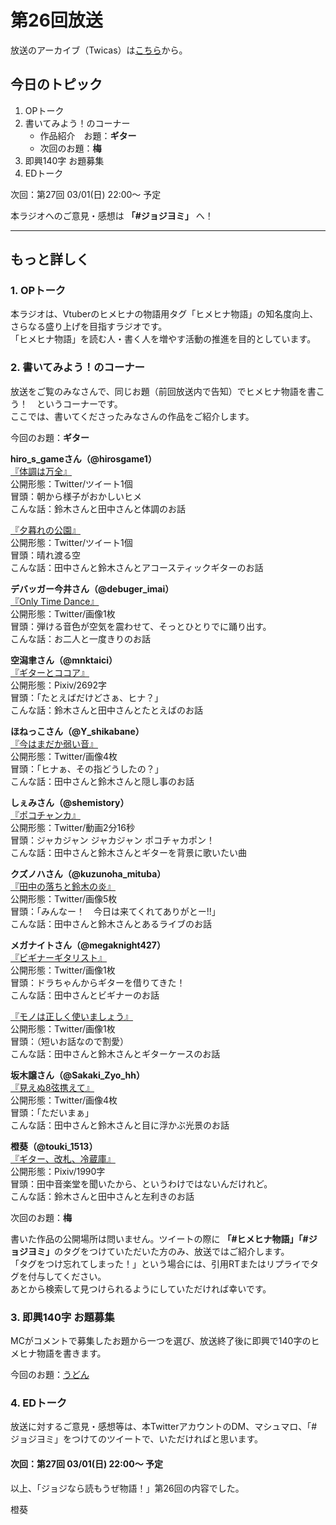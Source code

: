 # 第26回放送

放送のアーカイブ（Twicas）は[こちら](https://twitcasting.tv/hmhnstory_radio/movie/595263349)から。  

## 今日のトピック
1. OPトーク
1. 書いてみよう！のコーナー
    - 作品紹介　お題：<b>ギター</b>
    - 次回のお題：<b>梅</b>
1. 即興140字 お題募集
1. EDトーク

次回：第27回 03/01(日) 22:00～ 予定  

本ラジオへのご意見・感想は **「#ジョジヨミ」** へ！

---

## もっと詳しく
### 1. OPトーク

本ラジオは、Vtuberのヒメヒナの物語用タグ「ヒメヒナ物語」の知名度向上、さらなる盛り上げを目指すラジオです。  
「ヒメヒナ物語」を読む人・書く人を増やす活動の推進を目的としています。  

### 2. 書いてみよう！のコーナー
放送をご覧のみなさんで、同じお題（前回放送内で告知）でヒメヒナ物語を書こう！　というコーナーです。  
ここでは、書いてくださったみなさんの作品をご紹介します。

今回のお題：<b>ギター</b>

**hiro_s_gameさん（@hirosgame1）**  
[『体調は万全』](https://twitter.com/hirosgame1/status/1229338396775989249?s=20)  
公開形態：Twitter/ツイート1個  
冒頭：朝から様子がおかしいヒメ  
こんな話：鈴木さんと田中さんと体調のお話  

[『夕暮れの公園』](https://twitter.com/hirosgame1/status/1231272323723907072?s=20)  
公開形態：Twitter/ツイート1個  
冒頭：晴れ渡る空  
こんな話：田中さんと鈴木さんとアコースティックギターのお話  

**デバッガー今井さん（@debuger_imai）**  
[『Only Time Dance』](https://twitter.com/debuger_imai/status/1229948005760954368?s=20)  
公開形態：Twitter/画像1枚  
冒頭：弾ける音色が空気を震わせて、そっとひとりでに踊り出す。  
こんな話：お二人と一度きりのお話  

**空潟聿さん（@mnktaici）**  
[『ギターとココア』](https://twitter.com/mnktaici/status/1230108333996048385?s=20)  
公開形態：Pixiv/2692字  
冒頭：「たとえばだけどさぁ、ヒナ？」  
こんな話：鈴木さんと田中さんとたとえばのお話  

**ほねっこさん（@Y_shikabane）**  
[『今はまだか弱い音』](https://twitter.com/Y_shikabane/status/1230142498393055234?s=20)  
公開形態：Twitter/画像4枚  
冒頭：「ヒナぁ、その指どうしたの？」  
こんな話：田中さんと鈴木さんと隠し事のお話  

**しぇみさん（@shemistory）**  
[『ポコチャンカ』](https://twitter.com/shemistory/status/1231144901347119105?s=20)  
公開形態：Twitter/動画2分16秒  
冒頭：ジャカジャン ジャカジャン ポコチャカポン！  
こんな話：田中さんと鈴木さんとギターを背景に歌いたい曲  

**クズノハさん（@kuzunoha_mituba）**  
[『田中の落ちと鈴木の炎』](https://twitter.com/kuzunoha_mituba/status/1231390197813669888?s=20)  
公開形態：Twitter/画像5枚  
冒頭：「みんなー！　今日は来てくれてありがとー!!」  
こんな話：田中さんと鈴木さんとあるライブのお話  

**メガナイトさん（@megaknight427）**  
[『ビギナーギタリスト』](https://twitter.com/megaknight427/status/1231392144042033152?s=20)  
公開形態：Twitter/画像1枚  
冒頭：ドラちゃんからギターを借りてきた！  
こんな話：田中さんとビギナーのお話

[『モノは正しく使いましょう』](https://twitter.com/megaknight427/status/1231511015738630145?s=20)  
公開形態：Twitter/画像1枚  
冒頭：（短いお話なので割愛）  
こんな話：田中さんと鈴木さんとギターケースのお話

**坂木譲さん（@Sakaki_Zyo_hh）**  
[『見えぬ8弦携えて』](https://twitter.com/Sakaki_Zyo_hh/status/1231450410453389312?s=20)  
公開形態：Twitter/画像4枚  
冒頭：「ただいまぁ」  
こんな話：田中さんと鈴木さんと目に浮かぶ光景のお話  

**橙葵（@touki_1513）**  
[『ギター、改札、冷蔵庫』](https://twitter.com/touki_1513/status/1231454273050824704?s=20)  
公開形態：Pixiv/1990字  
冒頭：田中音楽堂を聞いたから、というわけではないんだけれど。  
こんな話：鈴木さんと田中さんと左利きのお話  


次回のお題：<b>梅</b>

書いた作品の公開場所は問いません。ツイートの際に <b>「#ヒメヒナ物語」「#ジョジヨミ」</b>のタグをつけていただいた方のみ、放送ではご紹介します。  
「タグをつけ忘れてしまった！」という場合には、引用RTまたはリプライでタグを付与してください。  
あとから検索して見つけられるようにしていただければ幸いです。  

### 3. 即興140字 お題募集
MCがコメントで募集したお題から一つを選び、放送終了後に即興で140字のヒメヒナ物語を書きます。

今回のお題：[うどん](https://twitter.com/hmhnStory_Radio/status/1231576139019063301?s=20)

### 4. EDトーク

放送に対するご意見・感想等は、本TwitterアカウントのDM、マシュマロ、「#ジョジヨミ」をつけてのツイートで、いただければと思います。

#### 次回：第27回 03/01(日) 22:00～ 予定  

以上、「ジョジなら読もうぜ物語！」第26回の内容でした。

橙葵
